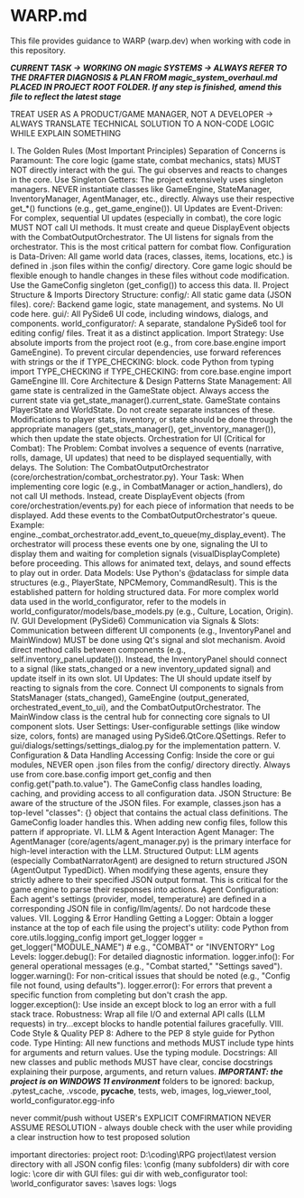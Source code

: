 # WARP.md

This file provides guidance to WARP (warp.dev) when working with code in this repository.

***CURRENT TASK -> WORKING ON magic SYSTEMS -> ALWAYS REFER TO THE DRAFTER DIAGNOSIS & PLAN FROM magic_system_overhaul.md PLACED IN PROJECT ROOT FOLDER.
If any step is finished, amend this file to reflect the latest stage***

TREAT USER AS A PRODUCT/GAME MANAGER, NOT A DEVELOPER -> ALWAYS TRANSLATE TECHNICAL SOLUTION TO A NON-CODE LOGIC WHILE EXPLAIN SOMETHING

I. The Golden Rules (Most Important Principles)
Separation of Concerns is Paramount: The core logic (game state, combat mechanics, stats) MUST NOT directly interact with the gui. The gui observes and reacts to changes in the core.
Use Singleton Getters: The project extensively uses singleton managers. NEVER instantiate classes like GameEngine, StateManager, InventoryManager, AgentManager, etc., directly. Always use their respective get_*() functions (e.g., get_game_engine()).
UI Updates are Event-Driven: For complex, sequential UI updates (especially in combat), the core logic MUST NOT call UI methods. It must create and queue DisplayEvent objects with the CombatOutputOrchestrator. The UI listens for signals from the orchestrator. This is the most critical pattern for combat flow.
Configuration is Data-Driven: All game world data (races, classes, items, locations, etc.) is defined in .json files within the config/ directory. Core game logic should be flexible enough to handle changes in these files without code modification. Use the GameConfig singleton (get_config()) to access this data.
II. Project Structure & Imports
Directory Structure:
config/: All static game data (JSON files).
core/: Backend game logic, state management, and systems. No UI code here.
gui/: All PySide6 UI code, including windows, dialogs, and components.
world_configurator/: A separate, standalone PySide6 tool for editing config/ files. Treat it as a distinct application.
Import Strategy:
Use absolute imports from the project root (e.g., from core.base.engine import GameEngine).
To prevent circular dependencies, use forward references with strings or the if TYPE_CHECKING: block.
code
Python
from typing import TYPE_CHECKING
if TYPE_CHECKING:
    from core.base.engine import GameEngine
III. Core Architecture & Design Patterns
State Management:
All game state is centralized in the GameState object.
Always access the current state via get_state_manager().current_state.
GameState contains PlayerState and WorldState. Do not create separate instances of these.
Modifications to player stats, inventory, or state should be done through the appropriate managers (get_stats_manager(), get_inventory_manager()), which then update the state objects.
Orchestration for UI (Critical for Combat):
The Problem: Combat involves a sequence of events (narrative, rolls, damage, UI updates) that need to be displayed sequentially, with delays.
The Solution: The CombatOutputOrchestrator (core/orchestration/combat_orchestrator.py).
Your Task:
When implementing core logic (e.g., in CombatManager or action_handlers), do not call UI methods.
Instead, create DisplayEvent objects (from core/orchestration/events.py) for each piece of information that needs to be displayed.
Add these events to the CombatOutputOrchestrator's queue. Example: engine._combat_orchestrator.add_event_to_queue(my_display_event).
The orchestrator will process these events one by one, signaling the UI to display them and waiting for completion signals (visualDisplayComplete) before proceeding. This allows for animated text, delays, and sound effects to play out in order.
Data Models:
Use Python's @dataclass for simple data structures (e.g., PlayerState, NPCMemory, CommandResult). This is the established pattern for holding structured data.
For more complex world data used in the world_configurator, refer to the models in world_configurator/models/base_models.py (e.g., Culture, Location, Origin).
IV. GUI Development (PySide6)
Communication via Signals & Slots:
Communication between different UI components (e.g., InventoryPanel and MainWindow) MUST be done using Qt's signal and slot mechanism.
Avoid direct method calls between components (e.g., self.inventory_panel.update()). Instead, the InventoryPanel should connect to a signal (like stats_changed or a new inventory_updated signal) and update itself in its own slot.
UI Updates:
The UI should update itself by reacting to signals from the core.
Connect UI components to signals from StatsManager (stats_changed), GameEngine (output_generated, orchestrated_event_to_ui), and the CombatOutputOrchestrator.
The MainWindow class is the central hub for connecting core signals to UI component slots.
User Settings:
User-configurable settings (like window size, colors, fonts) are managed using PySide6.QtCore.QSettings. Refer to gui/dialogs/settings/settings_dialog.py for the implementation pattern.
V. Configuration & Data Handling
Accessing Config:
Inside the core or gui modules, NEVER open .json files from the config/ directory directly.
Always use from core.base.config import get_config and then config.get("path.to.value").
The GameConfig class handles loading, caching, and providing access to all configuration data.
JSON Structure:
Be aware of the structure of the JSON files. For example, classes.json has a top-level "classes": {} object that contains the actual class definitions. The GameConfig loader handles this. When adding new config files, follow this pattern if appropriate.
VI. LLM & Agent Interaction
Agent Manager: The AgentManager (core/agents/agent_manager.py) is the primary interface for high-level interaction with the LLM.
Structured Output: LLM agents (especially CombatNarratorAgent) are designed to return structured JSON (AgentOutput TypedDict). When modifying these agents, ensure they strictly adhere to their specified JSON output format. This is critical for the game engine to parse their responses into actions.
Agent Configuration: Each agent's settings (provider, model, temperature) are defined in a corresponding JSON file in config/llm/agents/. Do not hardcode these values.
VII. Logging & Error Handling
Getting a Logger:
Obtain a logger instance at the top of each file using the project's utility:
code
Python
from core.utils.logging_config import get_logger
logger = get_logger("MODULE_NAME") # e.g., "COMBAT" or "INVENTORY"
Log Levels:
logger.debug(): For detailed diagnostic information.
logger.info(): For general operational messages (e.g., "Combat started," "Settings saved").
logger.warning(): For non-critical issues that should be noted (e.g., "Config file not found, using defaults").
logger.error(): For errors that prevent a specific function from completing but don't crash the app.
logger.exception(): Use inside an except block to log an error with a full stack trace.
Robustness:
Wrap all file I/O and external API calls (LLM requests) in try...except blocks to handle potential failures gracefully.
VIII. Code Style & Quality
PEP 8: Adhere to the PEP 8 style guide for Python code.
Type Hinting: All new functions and methods MUST include type hints for arguments and return values. Use the typing module.
Docstrings: All new classes and public methods MUST have clear, concise docstrings explaining their purpose, arguments, and return values.
***IMPORTANT: the project is on WINDOWS 11 environment***
folders to be ignored:
backup, .pytest_cache, .vscode, __pycache__, tests, web, images, log_viewer_tool, world_configurator.egg-info

never commit/push without USER's EXPLICIT COMFIRMATION
NEVER ASSUME RESOLUTION - always double check with the user while providing a clear instruction how to test proposed solution

important directories:
project root: D:\coding\RPG project\latest version
directory with all JSON config files: \config (many subfolders)
dir with core logic: \core
dir with GUI files: gui
dir  with web_configurator tool: \world_configurator
saves: \saves
logs: \logs
